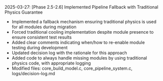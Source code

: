 <!-- Purpose: Record completed milestones -->
<!-- Update Rules: 
- Update from the bottom only!
- 100-word limit per entry! 
- Include:
  • Today's date and phase identifier
  • Milestone summary
  • List of new, modified and deleted files (exclude log files)
-->

2025-03-27: [Phase 2.5-2.6] Implemented Pipeline Fallback with Traditional Physics Guarantee
- Implemented a fallback mechanism ensuring traditional physics is used for all modules during migration
- Forced traditional cooling implementation despite module presence to ensure consistent test results
- Added clear comments indicating when/how to re-enable module testing during development
- Updated decision log with the rationale for this approach
- Added code to always handle missing modules by using traditional physics code, with appropriate logging
- Modified files: core_build_model.c, core_pipeline_system.c, logs/decision-log.md
